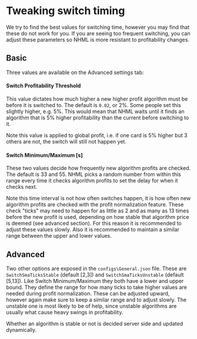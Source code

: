 # Tweaking switch timing

We try to find the best values for switching time, however you may find that these do not work for you. If you are seeing too frequent switching, you can adjust these parameters so NHML is more resistant to profitability changes.

## Basic 

Three values are available on the Advanced settings tab:

#### Switch Profitability Threshold

This value dictates how much higher a new higher profit algorithm must be before it is switched to. The default is `0.02`, or 2%. Some people set this slightly higher, e.g. 5%. This would mean that NHML waits until it finds an algorithm that is 5% higher profitability than the current before switching to it.

Note this value is applied to global profit, i.e. if one card is 5% higher but 3 others are not, the switch will still not happen yet.

#### Switch Minimum/Maximum [s]

These two values decide how frequently new algorithm profits are checked. The default is 33 and 55. NHML picks a random number from within this range every time it checks algorithm profits to set the delay for when it checks next.

Note this time interval is not how often switches happen, it is how often new algorithm profits are checked with the profit normalization feature. These check "ticks" may need to happen for as little as 2 and as many as 13 times before the new profit is used, depending on how stable that algorithm price is deemed (see advanced section). For this reason it is recommended to adjust these values slowly. Also it is recommended to maintain a similar range between the upper and lower values.

## Advanced

Two other options are exposed in the `configs\General.json` file. These are `SwitchSmaTicksStable` (default [2,3]) and `SwitchSmaTicksUnstable` (default [5,13]). Like Switch Minimum/Maximum they both have a lower and upper bound. They define the range for how many ticks to take higher values are needed during profit normalization. These can be adjusted upward, however again make sure to keep a similar range and to adjust slowly. The unstable one is most likely to be of help, since unstable algorithms are usually what cause heavy swings in profitability. 

Whether an algorithm is stable or not is decided server side and updated dynamically. 